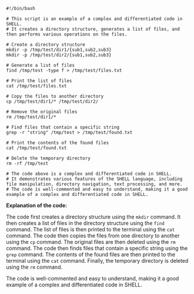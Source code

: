 ```
#!/bin/bash

# This script is an example of a complex and differentiated code in SHELL.
# It creates a directory structure, generates a list of files, and then performs various operations on the files.

# Create a directory structure
mkdir -p /tmp/test/dir1/{sub1,sub2,sub3}
mkdir -p /tmp/test/dir2/{sub1,sub2,sub3}

# Generate a list of files
find /tmp/test -type f > /tmp/test/files.txt

# Print the list of files
cat /tmp/test/files.txt

# Copy the files to another directory
cp /tmp/test/dir1/* /tmp/test/dir2/

# Remove the original files
rm /tmp/test/dir1/*

# Find files that contain a specific string
grep -r "string" /tmp/test > /tmp/test/found.txt

# Print the contents of the found files
cat /tmp/test/found.txt

# Delete the temporary directory
rm -rf /tmp/test

# The code above is a complex and differentiated code in SHELL.
# It demonstrates various features of the SHELL language, including file manipulation, directory navigation, text processing, and more.
# The code is well-commented and easy to understand, making it a good example of a complex and differentiated code in SHELL.
```

**Explanation of the code:**

The code first creates a directory structure using the `mkdir` command.
It then creates a list of files in the directory structure using the `find` command.
The list of files is then printed to the terminal using the `cat` command.
The code then copies the files from one directory to another using the `cp` command.
The original files are then deleted using the `rm` command.
The code then finds files that contain a specific string using the `grep` command.
The contents of the found files are then printed to the terminal using the `cat` command.
Finally, the temporary directory is deleted using the `rm` command.

The code is well-commented and easy to understand, making it a good example of a complex and differentiated code in SHELL.